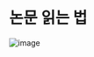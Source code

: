 
# 논문 읽는 법 
![image](https://user-images.githubusercontent.com/73323188/130176859-f4b2dfb4-2f77-4770-bf1b-d04b55581b45.png)


